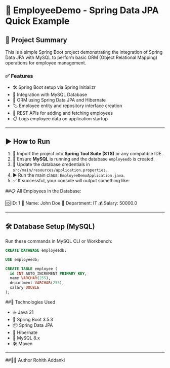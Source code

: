 # 🧪 EmployeeDemo - Spring Data JPA Quick Example

## 📘 Project Summary

This is a simple Spring Boot project demonstrating the integration of Spring Data JPA with MySQL to perform basic ORM (Object Relational Mapping) operations for employee management.

### ✅ Features

- 🛠️ Spring Boot setup via Spring Initializr  
- 🐬 Integration with MySQL Database  
- 🧩 ORM using Spring Data JPA and Hibernate  
- 🏷️ Employee entity and repository interface creation  
- 📜 REST APIs for adding and fetching employees  
- 📋 Logs employee data on application startup  

---

## ▶️ How to Run

1. 🚀 Import the project into **Spring Tool Suite (STS)** or any compatible IDE.  
2. 🐬 Ensure **MySQL** is running and the database `employeedb` is created.  
3. 🔐 Update the database credentials in `src/main/resources/application.properties`.  
4. ▶️ Run the main class: `EmployeeDemoApplication.java`.  
5. ✅ If successful, your console will output something like:



##📋 All Employees in the Database:

🆔 ID: 1
👤 Name: John Doe
🏢 Department: IT
💰 Salary: 50000.0



---

## 🛠️ Database Setup (MySQL)

Run these commands in MySQL CLI or Workbench:

```sql
CREATE DATABASE employeedb;

USE employeedb;

CREATE TABLE employee (
  id INT AUTO_INCREMENT PRIMARY KEY,
  name VARCHAR(255),
  department VARCHAR(255),
  salary DOUBLE
);
```

##🧰 Technologies Used
- ☕ Java 21
- 🌱 Spring Boot 3.5.3
- 📦 Spring Data JPA
- 🐘 Hibernate
- 🐬 MySQL 8.x
- 🛠️ Maven

---


##👨‍💻 Author
Rohith Addanki
